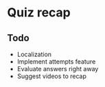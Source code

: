 # Quiz recap

## Todo

- Localization
- Implement attempts feature
- Evaluate answers right away
- Suggest videos to recap
